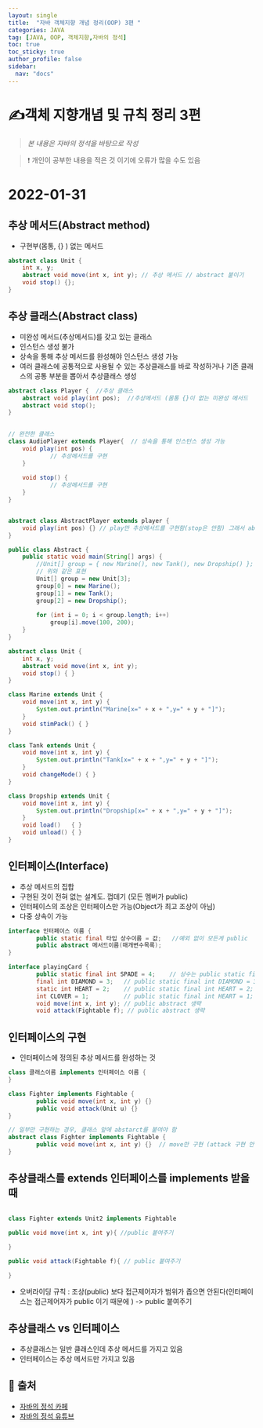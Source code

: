 ```yaml
---
layout: single
title:  "자바 객체지향 개념 정리(OOP) 3편 "
categories: JAVA 
tag: [JAVA, OOP, 객체지향,자바의 정석]
toc: true
toc_sticky: true
author_profile: false
sidebar:
  nav: "docs"
---
```


# ✍객체 지향개념 및 규칙 정리 3편

<!--Quote-->
> *본 내용은 자바의 정석을 바탕으로 작성*  

> ❗ 개인이 공부한 내용을 적은 것 이기에 오류가 많을 수도 있음 

# 2022-01-31

## 추상 메서드(Abstract method)

- 구현부(몸통, {} ) 없는 메서드
```java
abstract class Unit {
	int x, y;
	abstract void move(int x, int y); // 추상 메서드 // abstract 붙이기 
	void stop() {}; 
}
```

## 추상 클래스(Abstract class)

- 미완성 메서드(추상메서드)를 갖고 있는 클래스
- 인스턴스 생성 불가
- 상속을 통해 추상 메서드를 완성해야 인스턴스 생성 가능
- 여러 클래스에 공통적으로 사용될 수 있는 추상클래스를 바로 작성하거나 기존 클래스의 공통 부분을 뽑아서 추상클래스 생성

```java
abstract class Player {  //추상 클래스  
	abstract void play(int pos);  //추상메서드 (몸통 {}이 없는 미완성 메서드 
	abstract void stop();
}
	

// 완전한 클래스 
class AudioPlayer extends Player{  // 상속을 통해 인스턴스 생성 가능 
	void play(int pos) {
			// 추상메서드를 구현 
	}
	
	void stop() {
			// 추상메서드를 구현 
	}
}


abstract class AbstractPlayer extends player {
	void play(int pos) {} // play만 추상메서드를 구현함(stop은 안함) 그래서 abstract 사용 
}
```

```java
public class Abstract {
	public static void main(String[] args) {
        //Unit[] group = { new Marine(), new Tank(), new Dropship() };
        // 위와 같은 표현 
		Unit[] group = new Unit[3];
		group[0] = new Marine();
		group[1] = new Tank();
		group[2] = new Dropship();
		
		for (int i = 0; i < group.length; i++)
			group[i].move(100, 200);
	}
}

abstract class Unit {
	int x, y;
	abstract void move(int x, int y);
	void stop() { }
}

class Marine extends Unit {
	void move(int x, int y) {
		System.out.println("Marine[x=" + x + ",y=" + y + "]");
	}
	void stimPack() { }
}

class Tank extends Unit { 
	void move(int x, int y) {
		System.out.println("Tank[x=" + x + ",y=" + y + "]");
	}
	void changeMode() { }
}

class Dropship extends Unit { 
	void move(int x, int y) {
		System.out.println("Dropship[x=" + x + ",y=" + y + "]");
	}
	void load()   { }
	void unload() { }
}
```

## 인터페이스(Interface)

- 추상 메서드의 집합
- 구현된 것이 전혀 없는 설계도. 껍데기 (모든 멤버가 public)
- 인터페이스의 조상은 인터페이스만 가능(Object가 최고 조상이 아님)
- 다중 상속이 가능

```java
interface 인터페이스 이름 {
		public static final 타입 상수이름 = 값;   //예외 없이 모든게 public 
		public abstract 메서드이름(매개변수목록);
}

interface playingCard {
		public static final int SPADE = 4;    // 상수는 public static final 이다 (예외x, public만 쓰고 나머지는 생략 가능 )
		final int DIAMOND = 3;   // public static final int DIAMOND = 3 ;
		static int HEART = 2;    // public static final int HEART = 2;
		int CLOVER = 1;          // public static final int HEART = 1;
		void move(int x, int y); // public abstract 생략
		void attack(Fightable f); // public abstract 생략 
```

## 인터페이스의 구현

- 인터페이스에 정의된 추상 메서드를 완성하는 것

```java
class 클래스이름 implements 인터페이스 이름 {
}

class Fighter implements Fightable {
		public void move(int x, int y) {}
		public void attack(Unit u) {}
}

// 일부만 구현하는 경우, 클래스 앞에 abstarct를 붙여야 함
abstract class Fighter implements Fightable {
		public void move(int x, int y) {}  // move만 구현 (attack 구현 안함 그래서 abstract필수 )
}
```

## 추상클래스를 extends 인터페이스를 implements 받을때 
``` java

class Fighter extends Unit2 implements Fightable

public void move(int x, int y){ //public 붙여주기 
	
}

public void attack(Fightable f){ // public 붙여주기

}

```
- 오버라이딩 규칙 : 조상(public) 보다 접근제어자가 범위가 좁으면 안된다(인터페이스는 접근제어자가 public 이기 때문에 ) -> public 붙여주기 


## 추상클래스 vs 인터페이스

- 추상클래스는 일반 클래스인데 추상 메서드를 가지고 있음
- 인터페이스는 추상 메서드만 가지고 있음


## 📑 출처 

 - [자바의 정석 카페](https://cafe.naver.com/javachobostudy) 
 - [자바의 정석 유튜브](https://www.youtube.com/user/MasterNKS)
